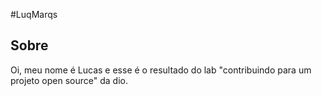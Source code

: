 #LuqMarqs


## Sobre
Oi, meu nome é Lucas e esse é o resultado do lab "contribuindo para um projeto open source" da dio. 
